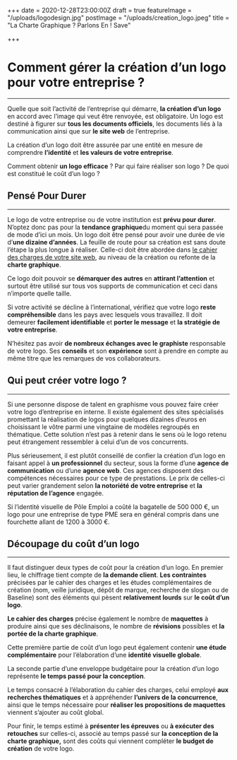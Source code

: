 +++
date = 2020-12-28T23:00:00Z
draft = true
featureImage = "/uploads/logodesign.jpg"
postImage = "/uploads/creation_logo.jpeg"
title = "La Charte Graphique ? Parlons En ! Save"

+++
# Comment gérer la création d’un logo pour votre entreprise ?

***

Quelle que soit l’activité de l’entreprise qui démarre, **la création d’un logo** en accord avec l’image qui veut être renvoyée, est obligatoire. Un logo est destiné à figurer sur **tous les documents officiels**, les documents liés à la communication ainsi que sur **le site web** de l’entreprise.

La création d’un logo doit être assurée par une entité en mesure de comprendre **l’identité** et **les valeurs de votre entreprise**.

Comment obtenir **un logo efficace** ? Par qui faire réaliser son logo ? De quoi est constitué le coût d’un logo ?

## Pensé Pour Durer

***

Le logo de votre entreprise ou de votre institution est **prévu pour durer**. N’optez donc pas pour la **tendance graphique**du moment qui sera passée de mode d’ici un mois. Un logo doit être pensé pour avoir une durée de vie d’**une dizaine d’années**. La feuille de route pour sa création est sans doute l’étape la plus longue à réaliser. Celle-ci doit être abordée dans [le cahier des charges de votre site web](http://blog.lounce.com/limportance-du-cahier-des-charges-pour-un-site-internet), au niveau de la création ou refonte de la **charte graphique**.

Ce logo doit pouvoir se **démarquer des autres** en **attirant l’attention** et surtout être utilisé sur tous vos supports de communication et ceci dans n’importe quelle taille.

Si votre activité se décline à l’international, vérifiez que votre logo **reste compréhensible** dans les pays avec lesquels vous travaillez. Il doit demeurer **facilement identifiable** et **porter le message** et **la stratégie de votre entreprise**.

N’hésitez pas avoir **de nombreux échanges avec le graphiste** responsable de votre logo. Ses **conseils** et son **expérience** sont à prendre en compte au même titre que les remarques de vos collaborateurs.

## Qui peut créer votre logo ?

***

Si une personne dispose de talent en graphisme vous pouvez faire créer votre logo d’entreprise en interne. Il existe également des sites spécialisés promettant la réalisation de logos pour quelques dizaines d’euros en choisissant le vôtre parmi une vingtaine de modèles regroupés en thématique. Cette solution n’est pas à retenir dans le sens où le logo retenu peut étrangement ressembler à celui d’un de vos concurrents.

Plus sérieusement, il est plutôt conseillé de confier la création d’un logo en faisant appel à **un professionnel** du secteur, sous la forme d’une **agence de communication** ou d’une **agence web**. Ces agences disposent des compétences nécessaires pour ce type de prestations. Le prix de celles-ci peut varier grandement selon **la notoriété de votre entreprise** et **la réputation de l’agence** engagée.

Si l’identité visuelle de Pôle Emploi a coûté la bagatelle de 500 000 €, un logo pour une entreprise de type PME sera en général compris dans une fourchette allant de 1200 à 3000 €.

## Découpage du coût d’un logo

***

Il faut distinguer deux types de coût pour la création d’un logo. En premier lieu, le chiffrage tient compte de **la demande client**. **Les contraintes** précisées par le cahier des charges et les études complémentaires de création (nom, veille juridique, dépôt de marque, recherche de slogan ou de Baseline) sont des éléments qui pèsent **relativement lourds** sur **le coût d’un logo**.

**Le cahier des charges** précise également le nombre de **maquettes** à produire ainsi que ses déclinaisons, le nombre de **révisions** possibles et **la portée de la charte graphique**.

Cette première partie de coût d’un logo peut également contenir **une étude complémentaire** pour l’élaboration d’une **identité visuelle globale**.

La seconde partie d’une enveloppe budgétaire pour la création d’un logo représente **le temps passé pour la conception**.

Le temps consacré à l’élaboration du cahier des charges, celui employé **aux recherches thématiques** et à appréhender **l’univers de la concurrence**, ainsi que le temps nécessaire pour **réaliser les propositions de maquettes** viennent s’ajouter au coût global.

Pour finir, le temps estimé à **présenter les épreuves** ou **à exécuter des retouches** sur celles-ci, associé au temps passé sur **la conception de la charte graphique,** sont des coûts qui viennent compléter **le budget de création** de votre logo.